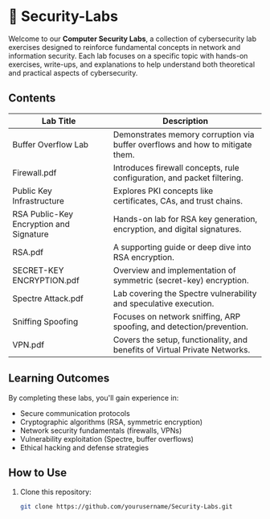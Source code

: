 # 🔐 Security-Labs

Welcome to our **Computer Security Labs**, a collection of cybersecurity lab exercises designed to reinforce fundamental concepts in network and information security. Each lab focuses on a specific topic with hands-on exercises, write-ups, and explanations to help understand both theoretical and practical aspects of cybersecurity.

## Contents

| Lab Title                                | Description                                                                 |
|------------------------------------------|-----------------------------------------------------------------------------|
| Buffer Overflow Lab                      | Demonstrates memory corruption via buffer overflows and how to mitigate them. |
| Firewall.pdf                              | Introduces firewall concepts, rule configuration, and packet filtering.     |
| Public Key Infrastructure                | Explores PKI concepts like certificates, CAs, and trust chains.             |
| RSA Public-Key Encryption and Signature  | Hands-on lab for RSA key generation, encryption, and digital signatures.    |
| RSA.pdf                                   | A supporting guide or deep dive into RSA encryption.                        |
| SECRET-KEY ENCRYPTION.pdf                | Overview and implementation of symmetric (secret-key) encryption.           |
| Spectre Attack.pdf                        | Lab covering the Spectre vulnerability and speculative execution.           |
| Sniffing Spoofing                         | Focuses on network sniffing, ARP spoofing, and detection/prevention.        |
| VPN.pdf                                   | Covers the setup, functionality, and benefits of Virtual Private Networks.  |

## Learning Outcomes

By completing these labs, you'll gain experience in:

- Secure communication protocols
- Cryptographic algorithms (RSA, symmetric encryption)
- Network security fundamentals (firewalls, VPNs)
- Vulnerability exploitation (Spectre, buffer overflows)
- Ethical hacking and defense strategies

## How to Use

1. Clone this repository:
   ```bash
   git clone https://github.com/yourusername/Security-Labs.git
